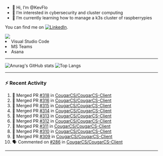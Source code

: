 - 👋 Hi, I’m @KevFlo
- 👀 I’m interested in cybersecurity and cluster computing
- 🌱 I’m currently learning how to manage a k3s cluster of raspberrypies


You can find me on [![LinkedIn][3.2]][3].

<!-- Icons -->

[3.2]: https://i.imgur.com/IwuydvD.png (LinkedIn icon without padding)

<!-- Links to your social media accounts -->

[3]: https://www.linkedin.com/in/flores-kevin/


<a>
    <img src="https://img.shields.io/badge/-Commonly%20Used%20Tools-lightgrey ">
    <li>Visual Studio Code</li> <li>MS Teams</li> <li>Asana</li>
</a>



---

![Anurag's GitHub stats](https://github-readme-stats-kevflo.vercel.app/api?username=KevFlo&count_private=true&hide=stars&show_icons=true&theme=nord)
![Top Langs](https://github-readme-stats-kevflo.vercel.app/api/top-langs/?username=KevFlo&langs_count=5&show_icons=true&theme=nord)

---

### :zap: Recent Activity

<!--START_SECTION:activity-->
1. 🎉 Merged PR [#318](https://github.com/CougarCS/CougarCS-Client/pull/318) in [CougarCS/CougarCS-Client](https://github.com/CougarCS/CougarCS-Client)
2. 🎉 Merged PR [#316](https://github.com/CougarCS/CougarCS-Client/pull/316) in [CougarCS/CougarCS-Client](https://github.com/CougarCS/CougarCS-Client)
3. 🎉 Merged PR [#315](https://github.com/CougarCS/CougarCS-Client/pull/315) in [CougarCS/CougarCS-Client](https://github.com/CougarCS/CougarCS-Client)
4. 🎉 Merged PR [#314](https://github.com/CougarCS/CougarCS-Client/pull/314) in [CougarCS/CougarCS-Client](https://github.com/CougarCS/CougarCS-Client)
5. 🎉 Merged PR [#313](https://github.com/CougarCS/CougarCS-Client/pull/313) in [CougarCS/CougarCS-Client](https://github.com/CougarCS/CougarCS-Client)
6. 🎉 Merged PR [#312](https://github.com/CougarCS/CougarCS-Client/pull/312) in [CougarCS/CougarCS-Client](https://github.com/CougarCS/CougarCS-Client)
7. 🎉 Merged PR [#311](https://github.com/CougarCS/CougarCS-Client/pull/311) in [CougarCS/CougarCS-Client](https://github.com/CougarCS/CougarCS-Client)
8. 🎉 Merged PR [#310](https://github.com/CougarCS/CougarCS-Client/pull/310) in [CougarCS/CougarCS-Client](https://github.com/CougarCS/CougarCS-Client)
9. 🎉 Merged PR [#309](https://github.com/CougarCS/CougarCS-Client/pull/309) in [CougarCS/CougarCS-Client](https://github.com/CougarCS/CougarCS-Client)
10. 🗣 Commented on [#286](https://github.com/CougarCS/CougarCS-Client/issues/286) in [CougarCS/CougarCS-Client](https://github.com/CougarCS/CougarCS-Client)
<!--END_SECTION:activity-->

---
<!---
KevFlo/KevFlo is a ✨ special ✨ repository because its `README.md` (this file) appears on your GitHub profile.
You can click the Preview link to take a look at your changes.
--->
